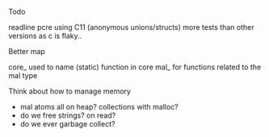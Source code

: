 Todo


readline
pcre
using C11 (anonymous unions/structs)
more tests than other versions as c is flaky..

Better map

core_ used to name (static) function in core
mal_ for functions related to the mal type

Think about how to manage memory
- mal atoms all on heap? collections with malloc?
- do we free strings? on read?
- do we ever garbage collect?
